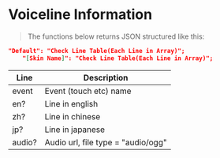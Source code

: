 # Voiceline Information
> The functions below returns JSON structured like this:

```json
"Default": "Check Line Table(Each Line in Array)";
    "[Skin Name]": "Check Line Table(Each Line in Array)";
```

| Line   | Description                          |
|--------|--------------------------------------|
| event  | Event (touch etc) name               |
| en?    | Line in english                      |
| zh?    | Line in chinese                      |
| jp?    | Line in japanese                     |
| audio? | Audio url, file type = "audio/ogg"   |
